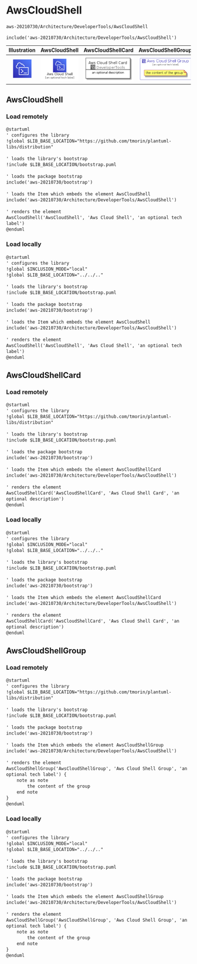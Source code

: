 # AwsCloudShell


```text
aws-20210730/Architecture/DeveloperTools/AwsCloudShell
```

```text
include('aws-20210730/Architecture/DeveloperTools/AwsCloudShell')
```



| Illustration | AwsCloudShell | AwsCloudShellCard | AwsCloudShellGroup |
| :---: | :---: | :---: | :---: |
| ![illustration for Illustration](../../../aws-20210730/Architecture/DeveloperTools/AwsCloudShell.png) | ![illustration for AwsCloudShell](../../../aws-20210730/Architecture/DeveloperTools/AwsCloudShell.Local.png) | ![illustration for AwsCloudShellCard](../../../aws-20210730/Architecture/DeveloperTools/AwsCloudShellCard.Local.png) | ![illustration for AwsCloudShellGroup](../../../aws-20210730/Architecture/DeveloperTools/AwsCloudShellGroup.Local.png) |




## AwsCloudShell

### Load remotely
```plantuml
@startuml
' configures the library
!global $LIB_BASE_LOCATION="https://github.com/tmorin/plantuml-libs/distribution"

' loads the library's bootstrap
!include $LIB_BASE_LOCATION/bootstrap.puml

' loads the package bootstrap
include('aws-20210730/bootstrap')

' loads the Item which embeds the element AwsCloudShell
include('aws-20210730/Architecture/DeveloperTools/AwsCloudShell')

' renders the element
AwsCloudShell('AwsCloudShell', 'Aws Cloud Shell', 'an optional tech label')
@enduml
```

### Load locally
```plantuml
@startuml
' configures the library
!global $INCLUSION_MODE="local"
!global $LIB_BASE_LOCATION="../../.."

' loads the library's bootstrap
!include $LIB_BASE_LOCATION/bootstrap.puml

' loads the package bootstrap
include('aws-20210730/bootstrap')

' loads the Item which embeds the element AwsCloudShell
include('aws-20210730/Architecture/DeveloperTools/AwsCloudShell')

' renders the element
AwsCloudShell('AwsCloudShell', 'Aws Cloud Shell', 'an optional tech label')
@enduml
```

## AwsCloudShellCard

### Load remotely
```plantuml
@startuml
' configures the library
!global $LIB_BASE_LOCATION="https://github.com/tmorin/plantuml-libs/distribution"

' loads the library's bootstrap
!include $LIB_BASE_LOCATION/bootstrap.puml

' loads the package bootstrap
include('aws-20210730/bootstrap')

' loads the Item which embeds the element AwsCloudShellCard
include('aws-20210730/Architecture/DeveloperTools/AwsCloudShell')

' renders the element
AwsCloudShellCard('AwsCloudShellCard', 'Aws Cloud Shell Card', 'an optional description')
@enduml
```

### Load locally
```plantuml
@startuml
' configures the library
!global $INCLUSION_MODE="local"
!global $LIB_BASE_LOCATION="../../.."

' loads the library's bootstrap
!include $LIB_BASE_LOCATION/bootstrap.puml

' loads the package bootstrap
include('aws-20210730/bootstrap')

' loads the Item which embeds the element AwsCloudShellCard
include('aws-20210730/Architecture/DeveloperTools/AwsCloudShell')

' renders the element
AwsCloudShellCard('AwsCloudShellCard', 'Aws Cloud Shell Card', 'an optional description')
@enduml
```

## AwsCloudShellGroup

### Load remotely
```plantuml
@startuml
' configures the library
!global $LIB_BASE_LOCATION="https://github.com/tmorin/plantuml-libs/distribution"

' loads the library's bootstrap
!include $LIB_BASE_LOCATION/bootstrap.puml

' loads the package bootstrap
include('aws-20210730/bootstrap')

' loads the Item which embeds the element AwsCloudShellGroup
include('aws-20210730/Architecture/DeveloperTools/AwsCloudShell')

' renders the element
AwsCloudShellGroup('AwsCloudShellGroup', 'Aws Cloud Shell Group', 'an optional tech label') {
    note as note
        the content of the group
    end note
}
@enduml
```

### Load locally
```plantuml
@startuml
' configures the library
!global $INCLUSION_MODE="local"
!global $LIB_BASE_LOCATION="../../.."

' loads the library's bootstrap
!include $LIB_BASE_LOCATION/bootstrap.puml

' loads the package bootstrap
include('aws-20210730/bootstrap')

' loads the Item which embeds the element AwsCloudShellGroup
include('aws-20210730/Architecture/DeveloperTools/AwsCloudShell')

' renders the element
AwsCloudShellGroup('AwsCloudShellGroup', 'Aws Cloud Shell Group', 'an optional tech label') {
    note as note
        the content of the group
    end note
}
@enduml
```

